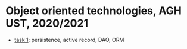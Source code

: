 # Object oriented technologies, AGH UST, 2020/2021

* [task 1](./lab1): persistence, active record, DAO, ORM
